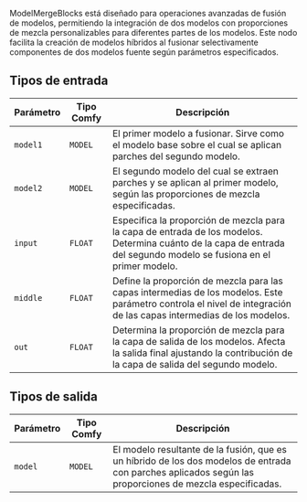 
ModelMergeBlocks está diseñado para operaciones avanzadas de fusión de modelos, permitiendo la integración de dos modelos con proporciones de mezcla personalizables para diferentes partes de los modelos. Este nodo facilita la creación de modelos híbridos al fusionar selectivamente componentes de dos modelos fuente según parámetros especificados.
## Tipos de entrada

| Parámetro | Tipo Comfy | Descripción |
|-----------|------------|-------------|
| `model1`  | `MODEL`    | El primer modelo a fusionar. Sirve como el modelo base sobre el cual se aplican parches del segundo modelo. |
| `model2`  | `MODEL`    | El segundo modelo del cual se extraen parches y se aplican al primer modelo, según las proporciones de mezcla especificadas. |
| `input`   | `FLOAT`    | Especifica la proporción de mezcla para la capa de entrada de los modelos. Determina cuánto de la capa de entrada del segundo modelo se fusiona en el primer modelo. |
| `middle`  | `FLOAT`    | Define la proporción de mezcla para las capas intermedias de los modelos. Este parámetro controla el nivel de integración de las capas intermedias de los modelos. |
| `out`     | `FLOAT`    | Determina la proporción de mezcla para la capa de salida de los modelos. Afecta la salida final ajustando la contribución de la capa de salida del segundo modelo. |

## Tipos de salida

| Parámetro | Tipo Comfy | Descripción |
|-----------|------------|-------------|
| `model`   | `MODEL`    | El modelo resultante de la fusión, que es un híbrido de los dos modelos de entrada con parches aplicados según las proporciones de mezcla especificadas. |